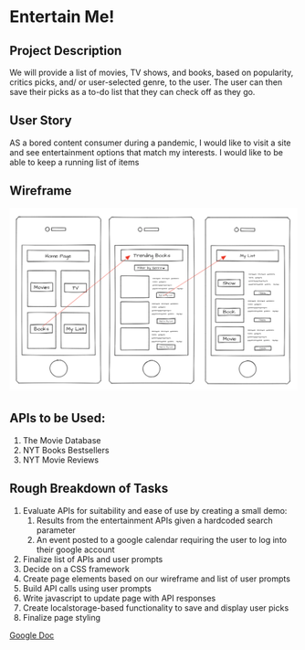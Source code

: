 # Entertain Me!

## Project Description

We will provide a list of movies, TV shows, and books, based on popularity, critics picks, and/ or user-selected genre, to the user. The user can then save their picks as a to-do list that they can check off as they go.

## User Story

AS a bored content consumer during a pandemic, I would like to visit a site and see entertainment options that match my interests. I would like to be able to keep a running list of items

## Wireframe

![wireframe](./instructions/project_one_wireframe_plus_flow.png)

## APIs to be Used:

1. The Movie Database
1. NYT Books Bestsellers
1. NYT Movie Reviews

## Rough Breakdown of Tasks

1. Evaluate APIs for suitability and ease of use by creating a small demo:
   1. Results from the entertainment APIs given a hardcoded search parameter
   1. An event posted to a google calendar requiring the user to log into their google account
1. Finalize list of APIs and user prompts
1. Decide on a CSS framework
1. Create page elements based on our wireframe and list of user prompts
1. Build API calls using user prompts
1. Write javascript to update page with API responses
1. Create localstorage-based functionality to save and display user picks
1. Finalize page styling

[Google Doc](https://docs.google.com/document/d/1qSXLjNX8n7eSAlZKDSzRrDoXKOSOcxz3vYO1R1BT3Gc/edit?usp=sharing)
